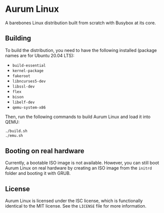 # Aurum Linux

A barebones Linux distribution built from scratch with Busybox at its core.

## Building

To build the distribution, you need to have the following installed (package names are for Ubuntu 20.04 LTS):

- `build-essential`
- `kernel-package`
- `fakeroot`
- `libncurses5-dev`
- `libssl-dev`
- `flex`
- `bison`
- `libelf-dev`
- `qemu-system-x86`

Then, run the following commands to build Aurum Linux and load it into QEMU:

```bash
./build.sh
./emu.sh
```

## Booting on real hardware

Currently, a bootable ISO image is not available. However, you can still boot Aurum Linux on real hardware by creating an ISO image from the `initrd` folder and booting it with GRUB.

## License

Aurum Linux is licensed under the ISC license, which is functionally identical to the MIT license. See the `LICENSE` file for more information.
